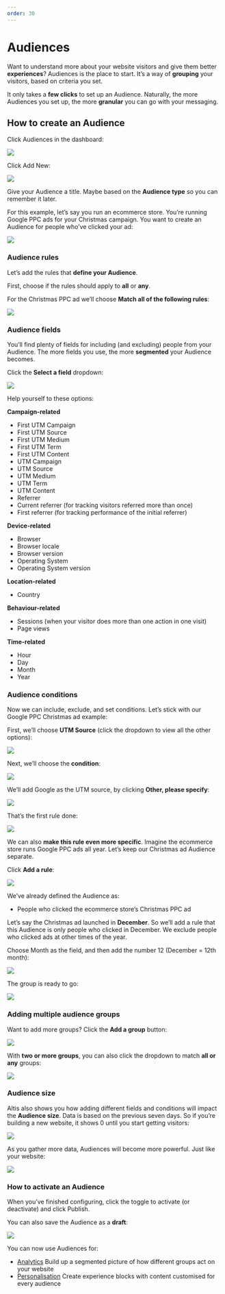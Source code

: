 ```yaml
---
order: 30
---
```


# Audiences

Want to understand more about your website visitors and give them better **experiences**? Audiences is the place to start. It’s a way of **grouping** your visitors, based on criteria you set. 

It only takes a **few clicks** to set up an Audience. Naturally, the more Audiences you set up, the more **granular** you can go with your messaging.

## How to create an Audience

Click Audiences in the dashboard:

![](../assets/audiences-image8.png)

Click Add New:

![](../assets/audiences-image1.png)

Give your Audience a title. Maybe based on the **Audience type** so you can remember it later. 

For this example, let’s say you run an ecommerce store. You’re running Google PPC ads for your Christmas campaign. You want to create an Audience for people who’ve clicked your ad:

![](../assets/audiences-image7.png)

### Audience rules

Let’s add the rules that **define your Audience**. 

First, choose if the rules should apply to **all** or **any**. 

For the Christmas PPC ad we’ll choose **Match all of the following rules**:

![](../assets/audiences-image14.png)

### Audience fields

You’ll find plenty of fields for including (and excluding) people from your Audience. The more fields you use, the more **segmented** your Audience becomes.

Click the **Select a field** dropdown:

![](../assets/audiences-image4.png)

Help yourself to these options:

**Campaign-related**
- First UTM Campaign
- First UTM Source
- First UTM Medium
- First UTM Term
- First UTM Content
- UTM Campaign
- UTM Source
- UTM Medium
- UTM Term
- UTM Content
- Referrer
- Current referrer (for tracking visitors referred more than once)
- First referrer (for tracking performance of the initial referrer)

**Device-related**
- Browser
- Browser locale
- Browser version
- Operating System
- Operating System version

**Location-related**

- Country

**Behaviour-related**

- Sessions (when your visitor does more than one action in one visit)
- Page views 

**Time-related**

- Hour
- Day
- Month
- Year

### Audience conditions

Now we can include, exclude, and set conditions. Let’s stick with our Google PPC Christmas ad example:

First, we’ll choose **UTM Source** (click the dropdown to view all the other options):

![](../assets/audiences-image6.png)

Next, we’ll choose the **condition**:

![](../assets/audiences-image5.png)

We’ll add Google as the UTM source, by clicking **Other, please specify**:

![](../assets/audiences-image13.png)

That’s the first rule done:

![](../assets/audiences-image16.png)

We can also **make this rule even more specific**. Imagine the ecommerce store runs Google PPC ads all year. Let’s keep our Christmas ad Audience separate. 

Click **Add a rule**:

![](../assets/audiences-image11.png)

We’ve already defined the Audience as:

- People who clicked the ecommerce store’s Christmas PPC ad

Let’s say the Christmas ad launched in **December**. So we’ll add a rule that this Audience is only people who clicked in December. We exclude people who clicked ads at other times of the year. 

Choose Month as the field, and then add the number 12 (December = 12th month):

![](../assets/audiences-image10.png)

The group is ready to go:

![](../assets/audiences-image3.png)

### Adding multiple audience groups

Want to add more groups? Click the **Add a group** button:

![](../assets/audiences-image2.png)

With **two or more groups**, you can also click the dropdown to match **all or any** groups:

![](../assets/audiences-image15.png)

### Audience size

Altis also shows you how adding different fields and conditions will impact the **Audience size**. Data is based on the previous seven days. So if you’re building a new website, it shows 0 until you start getting visitors:

![](../assets/audiences-image12.png)

As you gather more data, Audiences will become more powerful. Just like your website:

![](../assets/audiences-image17.png)

### How to activate an Audience

When you’ve finished configuring, click the toggle to activate (or deactivate) and click Publish. 

You can also save the Audience as a **draft**:

![](../assets/audiences-image9.png)

You can now use Audiences for:

- [Analytics](insights.md)
    Build up a segmented picture of how different groups act on your website
- [Personalisation](../content-and-content-blocks/experience-blocks.md)
    Create experience blocks with content customised for every audience
